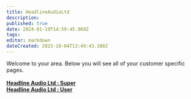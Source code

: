 ```yaml
---
title: HeadlineAudioLtd
description: 
published: true
date: 2024-01-19T14:59:45.969Z
tags: 
editor: markdown
dateCreated: 2023-10-04T13:49:43.388Z
---
```


Welcome to your area. Below you will see all of your customer specific pages.<br><br><b>[Headline Audio Ltd : Super](/Apps/Customers/HeadlineAudioLtd/HeadlineAudioLtd~Super)<br></b><b>[Headline Audio Ltd : User](/Apps/Customers/HeadlineAudioLtd/HeadlineAudioLtd~User)<br></b>